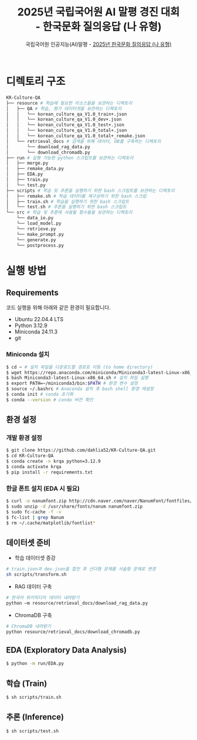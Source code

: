 <div align='center'>
   <h1>2025년 국립국어원 AI 말평 경진 대회<br>- 한국문화 질의응답 (나 유형)</h1>
</div>

<div align="center">
    <p>국립국어원 인공지능(AI)말평 - <a href="https://kli.korean.go.kr/benchmark/taskOrdtm/taskList.do?taskOrdtmId=181&clCd=ING_TASK&subMenuId=sub01" target="_blank">2025년 한국문화 질의응답 (나 유형)</a></p>
</div>
<br>


# 디렉토리 구조

```bash
KR-Culture-QA
├── resource # 학습에 필요한 리소스들을 보관하는 디렉토리
│   ├── QA # 학습, 평가 데이터셋을 보관하는 디렉토리
│   │   └── korean_culture_qa_V1.0_train+.json
│   │   └── korean_culture_qa_V1.0_dev+.json
│   │   └── korean_culture_qa_V1.0_test+.json
│   │   └── korean_culture_qa_V1.0_total+.json
│   │   └── korean_culture_qa_V1.0_total+_remake.json
│   └── retrieval_docs # 검색을 위해 데이터, DB를 구축하는 디렉토리
│       └── download_rag_data.py 
│       └── download_chromadb.py 
├── run # 실행 가능한 python 스크립트를 보관하는 디렉토리
│   ├── merge.py
│   ├── remake_data.py
│   ├── EDA.py
│   ├── train.py
│   └── test.py
├── scripts # 학습 및 추론을 실행하기 위한 bash 스크립트를 보관하는 디렉토리
│   ├── remake.sh # 학습 데이터를 재구성하기 위한 bash 스크립
│   ├── train.sh # 학습을 실행하기 위한 bash 스크립트
│   └── test.sh # 추론을 실행하기 위한 bash 스크립트
└── src # 학습 및 추론에 사용될 함수들을 보관하는 디렉토리
    └── data_io.py
    └── load_model.py
    └── retrieve.py
    └── make_prompt.py
    └── generate.py
    └── postprocess.py
```

# 실행 방법

## Requirements
코드 실행을 위해 아래와 같은 환경이 필요합니다.
- Ubuntu 22.04.4 LTS
- Python 3.12.9
- Miniconda 24.11.3
- git


### Miniconda 설치
```bash
$ cd ~ # 설치 파일을 다운로드할 경로로 이동 (to home directory)
$ wget https://repo.anaconda.com/miniconda/Miniconda3-latest-Linux-x86_64.sh # Miniconda 설치 파일 다운로드
$ bash Miniconda3-latest-Linux-x86_64.sh # 설치 파일 실행
$ export PATH=~/miniconda3/bin:$PATH # 환경 변수 설정
$ source ~/.bashrc # Anaconda 설치 후 bash shell 환경 재설정
$ conda init # conda 초기화
$ conda --version # conda 버전 확인
```

## 환경 설정

### 개발 환경 설정
```bash
$ git clone https://github.com/dahlia52/KR-Culture-QA.git
$ cd KR-Culture-QA
$ conda create -n krqa python=3.12.9
$ conda activate krqa
$ pip install -r requirements.txt
```

### 한글 폰트 설치 (EDA 시 필요)
```bash
$ curl -o nanumfont.zip http://cdn.naver.com/naver/NanumFont/fontfiles/NanumFont_TTF_ALL.zip
$ sudo unzip -d /usr/share/fonts/nanum nanumfont.zip
$ sudo fc-cache -f -v
$ fc-list | grep Nanum
$ rm ~/.cache/matplotlib/fontlist*
```

## 데이터셋 준비
- 학습 데이터셋 증강
```bash
# train.json과 dev.json을 합친 후 선다형 문제를 서술형 문제로 변경
sh scripts/transform.sh
```

- RAG 데이터 구축
```bash
# 한국어 위키피디아 데이터 내려받기
python –m resource/retrieval_docs/download_rag_data.py
```

- ChromaDB 구축
```bash
# ChromaDB 내려받기
python resource/retrieval_docs/download_chromadb.py
```

## EDA (Exploratory Data Analysis)

```bash
$ python -m run/EDA.py
```

## 학습 (Train)
```bash
$ sh scripts/train.sh
```

## 추론 (Inference)
```bash
$ sh scripts/test.sh
```
